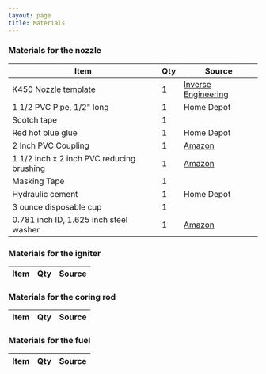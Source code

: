 ```yaml
---
layout: page
title: Materials
---
```



### Materials for the nozzle

|Item|Qty|Source|
|---|---|---|
|K450 Nozzle template|1|[Inverse Engineering](http://www.inverseengineering.com)|
|1 1/2 PVC Pipe, 1/2" long|1| Home Depot|
|Scotch tape|1||
|Red hot blue glue|1|Home Depot|
|2 Inch PVC Coupling|1|[Amazon](https://www.amazon.com/gp/product/B00MFOPJBE/ref=oh_aui_detailpage_o07_s00?ie=UTF8&psc=1)|
|1 1/2 inch x 2 inch PVC reducing brushing|1|[Amazon](https://www.amazon.com/gp/product/B008I4BVZS/ref=oh_aui_detailpage_o04_s00?ie=UTF8&psc=1)
|Masking Tape|1| |
|Hydraulic cement|1|Home Depot|
|3 ounce disposable cup |1||
| 0.781 inch ID, 1.625 inch steel washer|1|[Amazon](https://www.amazon.com/gp/product/B004K1FAVE/ref=oh_aui_detailpage_o08_s00?ie=UTF8&psc=1)|

### Materials for the igniter

|Item|Qty|Source|
|---|---|---|

### Materials for the coring rod

|Item|Qty|Source|
|---|---|---|

### Materials for the fuel

|Item|Qty|Source|
|---|---|---|

